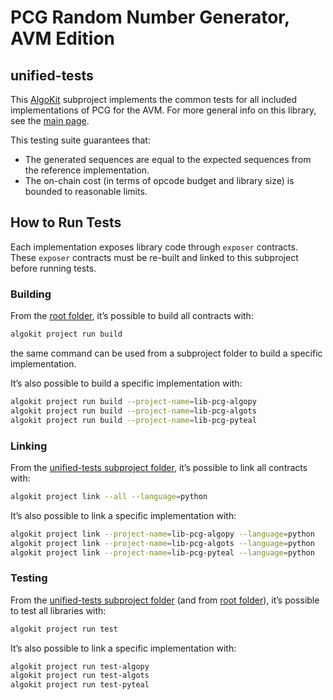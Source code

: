 # PCG Random Number Generator, AVM Edition

## unified-tests
This [AlgoKit](http://algokit.io) subproject implements the common tests for all included implementations of PCG for the AVM.
For more general info on this library, see the [main page](../..).

This testing suite guarantees that:
- The generated sequences are equal to the expected sequences from the reference implementation.
- The on-chain cost (in terms of opcode budget and library size) is bounded to reasonable limits.

## How to Run Tests
Each implementation exposes library code through `exposer` contracts.
These `exposer` contracts must be re-built and linked to this subproject before running tests.

### Building
From the [root folder](../..), it’s possible to build all contracts with:
```bash
algokit project run build
```
the same command can be used from a subproject folder to build a specific implementation.

It’s also possible to build a specific implementation with:
```bash
algokit project run build --project-name=lib-pcg-algopy
algokit project run build --project-name=lib-pcg-algots
algokit project run build --project-name=lib-pcg-pyteal
```

### Linking
From the [unified-tests subproject folder](.), it’s possible to link all contracts with:
```bash
algokit project link --all --language=python
```

It’s also possible to link a specific implementation with:
```bash
algokit project link --project-name=lib-pcg-algopy --language=python
algokit project link --project-name=lib-pcg-algots --language=python
algokit project link --project-name=lib-pcg-pyteal --language=python
```

### Testing
From the [unified-tests subproject folder](.) (and from [root folder](../..)), it’s possible to test all libraries with:
```bash
algokit project run test
```

It’s also possible to link a specific implementation with:
```bash
algokit project run test-algopy
algokit project run test-algots
algokit project run test-pyteal
```
